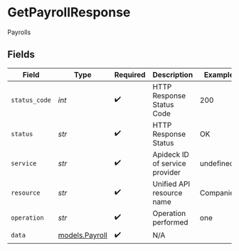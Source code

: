 # GetPayrollResponse

Payrolls


## Fields

| Field                                  | Type                                   | Required                               | Description                            | Example                                |
| -------------------------------------- | -------------------------------------- | -------------------------------------- | -------------------------------------- | -------------------------------------- |
| `status_code`                          | *int*                                  | :heavy_check_mark:                     | HTTP Response Status Code              | 200                                    |
| `status`                               | *str*                                  | :heavy_check_mark:                     | HTTP Response Status                   | OK                                     |
| `service`                              | *str*                                  | :heavy_check_mark:                     | Apideck ID of service provider         | undefined                              |
| `resource`                             | *str*                                  | :heavy_check_mark:                     | Unified API resource name              | Companies                              |
| `operation`                            | *str*                                  | :heavy_check_mark:                     | Operation performed                    | one                                    |
| `data`                                 | [models.Payroll](../models/payroll.md) | :heavy_check_mark:                     | N/A                                    |                                        |